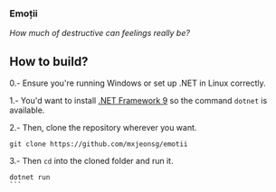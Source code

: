 ### Emoții
*_How much of destructive can feelings really be?_*


## How to build?
0.- Ensure you're running Windows or set up .NET in Linux correctly.

1.- You'd want to install [.NET Framework 9](https://dotnet.microsoft.com/en-us/download)
so the command `dotnet` is available.

2.- Then, clone the repository wherever you want.
```console
git clone https://github.com/mxjeonsg/emotii
```

3.- Then `cd` into the cloned folder and run it.
````console
dotnet run
```